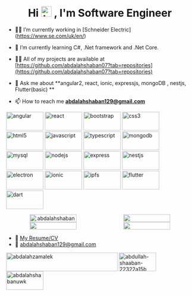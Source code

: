 <h1 align="center">Hi <img src="https://user-images.githubusercontent.com/1303154/88677602-1635ba80-d120-11ea-84d8-d263ba5fc3c0.gif" width="28px" alt="hi">
, I'm Software Engineer</h1>

- 🧑‍💼 I’m currently working in [Schneider Electric] (https://www.se.com/uk/en/)

- 🌱 I’m currently learning C#, .Net framework and .Net Core.

- 👨‍💻 All of my projects are available at [https://github.com/abdalahshaban07?tab=repositories](https://github.com/abdalahshaban07?tab=repositories)

- 💬 Ask me about **angular2, react, ionic, expressjs, mongoDB , nestjs, Flutter(basic) **

- 📫 How to reach me **abdalahshaban129@gmail.com**

<p align="left">

<img src="https://cdn.jsdelivr.net/npm/simple-icons@3.1.0/icons/angular.svg" title="angular" alt="angular" width="100" height="50"/>
<img src="https://cdn.jsdelivr.net/npm/simple-icons@3.1.0/icons/react.svg" title="react" alt="react" width="100" height="50"/>
<img src="https://cdn.jsdelivr.net/npm/simple-icons@3.1.0/icons/bootstrap.svg" title="bootstrap" alt="bootstrap" width="100" height="50"/>
<img src="https://cdn.jsdelivr.net/npm/simple-icons@3.1.0/icons/css3.svg" title="css3" alt="css3" width="100" height="50"/> 
<img src="https://cdn.jsdelivr.net/npm/simple-icons@3.1.0/icons/html5.svg" title="html5" alt="html5" width="100" height="50"/>
<img src="https://cdn.jsdelivr.net/npm/simple-icons@3.1.0/icons/javascript.svg" title="javascript" alt="javascript" width="100" height="50"/> 
<img src="https://cdn.jsdelivr.net/npm/simple-icons@3.1.0/icons/typescript.svg" title="typescript" alt="typescript" width="100" height="50"/> 
<img src="https://cdn.jsdelivr.net/npm/simple-icons@3.1.0/icons/mongodb.svg" title="mongodb" alt="mongodb" width="100" height="50"/>
<img src="https://cdn.jsdelivr.net/npm/simple-icons@3.1.0/icons/mysql.svg" title="mysql" alt="mysql" width="100" height="50"/> 
<img src="https://cdn.jsdelivr.net/npm/simple-icons@4.5.0/icons/node-dot-js.svg" title="nodejs" alt="nodejs" width="100" height="50"/> 
<img src="https://cdn.jsdelivr.net/npm/simple-icons@4.5.0/icons/express.svg" title="express" alt="express" width="100" height="50"/>
<img src="https://cdn.jsdelivr.net/npm/simple-icons@3.1.0/icons/nestjs.svg" title="nestjs" alt="nestjs" width="100" height="50"/>
<img src="https://cdn.jsdelivr.net/npm/simple-icons@3.1.0/icons/electron.svg" title="electron" alt="electron" width="100" height="50"/>
<img src="https://cdn.jsdelivr.net/npm/simple-icons@3.1.0/icons/ionic.svg" title="ionic" alt="ionic" width="100" height="50"/>
<img src="https://cdn.jsdelivr.net/npm/simple-icons@3.1.0/icons/ipfs.svg" title="ipfs" alt="ipfs" width="100" height="50"/>
<img src="https://cdn.jsdelivr.net/npm/simple-icons@3.1.0/icons/flutter.svg" title="flutter" alt="flutter" width="100" height="50"/> 
<img src="https://cdn.jsdelivr.net/npm/simple-icons@3.1.0/icons/dart.svg" title="dart" alt="dart" width="100" height="50"/></p>

<div align="center" style="display:flex;flex-wrap:wrap">
    <img align="top" src="https://github-readme-stats.vercel.app/api?username=abdalahshaban07&show_icons=true&theme=radical" alt="abdalahshaban" width="50%"/> 
    <img align="top" src="https://github-readme-stats.vercel.app/api/top-langs/?username=abdalahshaban07&theme=radical" width="50%"/>
    <img align="top" src="https://github-readme-stats.vercel.app/api/wakatime?username=abdullah_uwk&cache_seconds=1800&theme=radical" width="50%"/>
    <img align="top" src="https://github-profile-trophy.vercel.app/?username=abdalahshaban07&theme=onedark" width="50%"/>
</div>

<!-- [![Wakatime](https://github-readme-stats.vercel.app/api/wakatime?username=abdullah_uwk&cache_seconds=1800&theme=radical)](https://github.com/anuraghazra/github-readme-stats) -->

<!-- [![trophy](https://github-profile-trophy.vercel.app/?username=abdalahshaban07&theme=onedark)](https://github.com/ryo-ma/github-profile-trophy) -->

- :paperclip: [My Resume/CV](https://drive.google.com/file/d/1b8VSba3mXBafZ4NIqARzpUNCmiJmkEt4/view?usp=sharing)
- :email: abdalahshaban129@gmail.com

<div>
<!-- <a href="https://twitter.com/abdalahzamalek" target="blank"><img align="left"  src="https://cdn.jsdelivr.net/npm/simple-icons@3.0.1/icons/twitter.svg" alt="abdalahzamalek" width="100" height="50"/></a> -->

<a href="https://twitter.com/abdalahzamalek" target="blank"><img align="left" src="https://img.shields.io/twitter/follow/abdalahzamalek?label=abdalahzamalek&style=social" alt="abdalahzamalek" width="300" height="50"/></a>

<a href="https://linkedin.com/in/abdullah-shaaban-22322a15b" target="blank"><img align="left" src="https://cdn.jsdelivr.net/npm/simple-icons@3.0.1/icons/linkedin.svg" alt="abdullah-shaaban-22322a15b" width="100" height="50"/></a>

<a href="https://fb.com/abdalahshabanuwk" target="blank"><img align="left" src="https://cdn.jsdelivr.net/npm/simple-icons@3.0.1/icons/facebook.svg" alt="abdalahshabanuwk" width="100" height="50"/></a>

</div>
